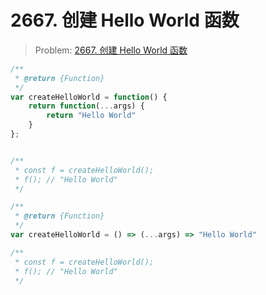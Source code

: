 # 2667. 创建 Hello World 函数

> Problem: [2667. 创建 Hello World 函数](https://leetcode.cn/problems/create-hello-world-function/description/)

```JavaScript
/**
 * @return {Function}
 */
var createHelloWorld = function() {
    return function(...args) {
        return "Hello World"
    }
};


/**
 * const f = createHelloWorld();
 * f(); // "Hello World"
 */
```

```JavaScript
/**
 * @return {Function}
 */
var createHelloWorld = () => (...args) => "Hello World"

/**
 * const f = createHelloWorld();
 * f(); // "Hello World"
 */
```